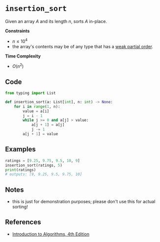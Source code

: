 # `insertion_sort`
Given an array $A$ and its length $n$, sorts $A$ in-place.

**Constraints**
- $n \le 10^{4}$
- the array's contents may be of any type that has a [weak partial order](https://eli.thegreenplace.net/2018/partial-and-total-orders/#:~:text=While%20a%20partial%20order%20lets,all%20elements%20in%20a%20set.).

**Time Complexity**
- $O(n^{2})$

## Code
```python
from typing import List
```

```python
def insertion_sort(a: List[int], n: int) -> None:
    for i in range(1, n):
        value = a[i]
        j = i - 1
        while j >= 0 and a[j] > value:
            a[j + 1] = a[j]
            j -= 1
        a[j + 1] = value
```

## Examples
```python
ratings = [9.25, 9.75, 9.5, 10, 9]
insertion_sort(ratings, 5)
print(ratings)
# outputs: [9, 9.25, 9.5, 9.75, 10]
```

## Notes
- this is just for demonstration purposes; please don't use this for actual sorting!

## References
- [Introduction to Algorithms, 4th Edition](https://mitpress.mit.edu/books/introduction-algorithms-fourth-edition)